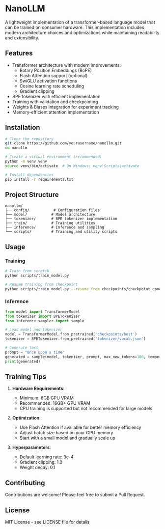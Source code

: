 # NanoLLM

A lightweight implementation of a transformer-based language model that can be trained on consumer hardware. This implementation includes modern architecture choices and optimizations while maintaining readability and extensibility.

## Features

- Transformer architecture with modern improvements:
  - Rotary Position Embeddings (RoPE)
  - Flash Attention support (optional)
  - SwiGLU activation functions
  - Cosine learning rate scheduling
  - Gradient clipping
- BPE tokenizer with efficient implementation
- Training with validation and checkpointing
- Weights & Biases integration for experiment tracking
- Memory-efficient attention implementation

## Installation

```bash
# Clone the repository
git clone https://github.com/yourusername/nanollm.git
cd nanollm

# Create a virtual environment (recommended)
python -m venv venv
source venv/bin/activate  # On Windows: venv\Scripts\activate

# Install dependencies
pip install -r requirements.txt
```

## Project Structure

```
nanollm/
├── config/           # Configuration files
├── model/           # Model architecture
├── tokenizer/       # BPE tokenizer implementation
├── train/           # Training utilities
├── inference/       # Inference and sampling
└── scripts/         # Training and utility scripts
```

## Usage

### Training

```bash
# Train from scratch
python scripts/train_model.py

# Resume training from checkpoint
python scripts/train_model.py --resume_from checkpoints/checkpoint_epoch_10.pt
```

### Inference

```python
from model import TransformerModel
from tokenizer import BPETokenizer
from inference.sampler import sample

# Load model and tokenizer
model = TransformerModel.from_pretrained('checkpoints/best')
tokenizer = BPETokenizer.from_pretrained('tokenizer/vocab.json')

# Generate text
prompt = "Once upon a time"
generated = sample(model, tokenizer, prompt, max_new_tokens=100, temperature=0.8)
print(generated)
```

## Training Tips

1. **Hardware Requirements**:
   - Minimum: 8GB GPU VRAM
   - Recommended: 16GB+ GPU VRAM
   - CPU training is supported but not recommended for large models

2. **Optimization**:
   - Use Flash Attention if available for better memory efficiency
   - Adjust batch size based on your GPU memory
   - Start with a small model and gradually scale up

3. **Hyperparameters**:
   - Default learning rate: 3e-4
   - Gradient clipping: 1.0
   - Weight decay: 0.1

## Contributing

Contributions are welcome! Please feel free to submit a Pull Request.

## License

MIT License - see LICENSE file for details 